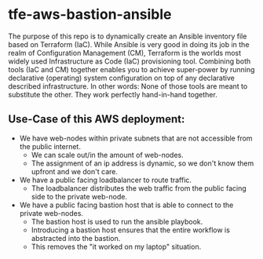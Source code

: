 # tfe-aws-bastion-ansible
The purpose of this repo is to dynamically create an Ansible inventory file based on Terraform (IaC).
While Ansible is very good in doing its job in the realm of Configuration Management (CM),
Terraform is the worlds most widely used Infrastructure as Code (IaC) provisioning tool.
Combining both tools (IaC and CM) together enables you to achieve super-power by running declarative (operating) system configuration
on top of any declarative described infrastructure.
In other words: None of those tools are meant to substitute the other. They work perfectly hand-in-hand together.
## Use-Case of this AWS deployment:
* We have web-nodes within private subnets that are not accessible from the public internet.
  * We can scale out/in the amount of web-nodes.
  * The assignment of an ip address is dynamic, so we don't know them upfront and we don't care.
* We have a public facing loadbalancer to route traffic.
  * The loadbalancer distributes the web traffic from the public facing side to the private web-node.
* We have a public facing bastion host that is able to connect to the private web-nodes.
  * The bastion host is used to run the ansible playbook.
  * Introducing a bastion host ensures that the entire workflow is abstracted into the bastion.
  * This removes the "it worked on my laptop" situation.